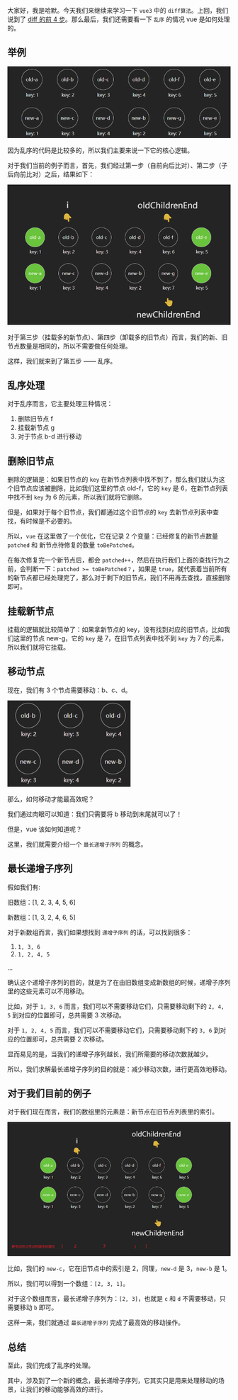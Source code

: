 大家好，我是哈默。今天我们来继续来学习一下 `vue3` 中的 `diff算法`。上回，我们说到了 [diff 的前 4 步](./3_vue3中diff的前4步.md)。那么最后，我们还需要看一下 `乱序` 的情况 vue 是如何处理的。

## 举例

![举例](./第五步1.png)

因为乱序的代码是比较多的，所以我们主要来说一下它的核心逻辑。

对于我们当前的例子而言，首先，我们经过第一步（自前向后比对）、第二步（子后向前比对）之后，结果如下：

![第一步（自前向后比对）、第二步（子后向前比对）之后](./第五步2.png)

对于第三步（挂载多的新节点）、第四步（卸载多的旧节点）而言，我们的新、旧节点数量是相同的，所以不需要做任何处理。

这样，我们就来到了第五步 —— 乱序。

## 乱序处理

对于乱序而言，它主要处理三种情况：

1. 删除旧节点 f
2. 挂载新节点 g
3. 对于节点 b-d 进行移动

## 删除旧节点

删除的逻辑是：如果旧节点的 `key` 在新节点列表中找不到了，那么我们就认为这个旧节点应该被删除，比如我们这里的节点 old-f，它的 `key` 是 6，在新节点列表中找不到 `key` 为 6 的元素，所以我们就将它删除。

但是，如果对于每个旧节点，我们都通过这个旧节点的 `key` 去新节点列表中查找，有时候是不必要的。

所以，`vue` 在这里做了一个优化，它在记录 2 个变量：已经修复的新节点数量 `patched` 和 新节点待修复的数量 `toBePatched`。

在每次修复完一个新节点后，都会 `patched++`，然后在执行我们上面的查找行为之前，会判断一下：`patched >= toBePatched？`，如果是 `true`，就代表着当前所有的新节点都已经处理完了，那么对于剩下的旧节点，我们不用再去查找，直接删除即可。

## 挂载新节点

挂载的逻辑就比较简单了：如果拿新节点的 key，没有找到对应的旧节点，比如我们这里的节点 new-g，它的 `key` 是 7，在旧节点列表中找不到 `key` 为 7 的元素，所以我们就将它挂载。

## 移动节点

现在，我们有 3 个节点需要移动：b、c、d。

![有 3 个节点需要移动：b、c、d](./第五步3.png)

那么，如何移动才能最高效呢？

我们通过肉眼可以知道：我们只需要将 b 移动到末尾就可以了！

但是，vue 该如何知道呢？

这里，我们就需要介绍一个 `最长递增子序列` 的概念。

## 最长递增子序列

假如我们有:

旧数组：[1, 2, 3, 4, 5, 6]

新数组：[1, 3, 2, 4, 6, 5]

对于新数组而言，我们如果想找到 `递增子序列` 的话，可以找到很多：

1. `1, 3, 6`
2. `1, 2, 4, 5`

...

确认这个递增子序列的目的，就是为了在由旧数组变成新数组的时候，递增子序列里的这些元素可以不用移动。

比如，对于 `1, 3, 6` 而言，我们可以不需要移动它们，只需要移动剩下的 `2, 4, 5` 到对应的位置即可，总共需要 3 次移动。

对于 `1, 2, 4, 5` 而言，我们可以不需要移动它们，只需要移动剩下的 `3, 6` 到对应的位置即可，总共需要 2 次移动。

显而易见的是，当我们的递增子序列越长，我们所需要的移动次数就越少。

所以，我们求解最长递增子序列的目的就是：减少移动次数，进行更高效地移动。

## 对于我们目前的例子

对于我们现在而言，我们的数组里的元素是：新节点在旧节点列表里的索引。

![新节点在旧节点列表里的索引](./第五步4.png)

比如，我们的 `new-c`，它在旧节点中的索引是 2，同理，`new-d` 是 3，`new-b` 是 1。

所以，我们可以得到一个数组：`[2, 3, 1]`。

对于这个数组而言，最长递增子序列为：`[2, 3]`，也就是 `c` 和 `d` 不需要移动，只需要移动 `b` 即可。

这样一来，我们就通过 `最长递增子序列` 完成了最高效的移动操作。

## 总结

至此，我们完成了乱序的处理。

其中，涉及到了一个新的概念，最长递增子序列，它其实只是用来处理移动的场景，让我们的移动能够高效的进行。
